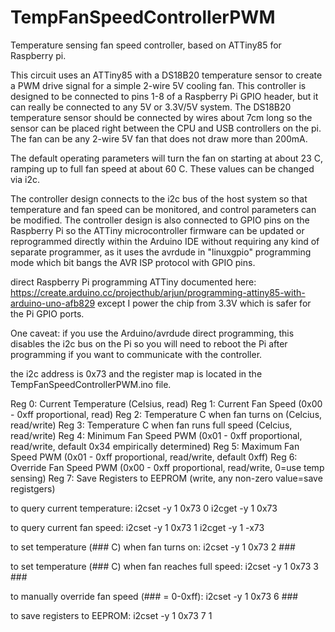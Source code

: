 # TempFanSpeedControllerPWM
Temperature sensing fan speed controller, based on ATTiny85 for Raspberry pi.

This circuit uses an ATTiny85 with a DS18B20 temperature sensor to create a PWM drive signal for a simple 2-wire 5V cooling fan. This controller is designed to be connected to pins 1-8 of a Raspberry Pi GPIO header, but it can really be connected to any 5V or 3.3V/5V system.
The DS18B20 temperature sensor should be connected by wires about 7cm long so the sensor can be placed right between the CPU and USB controllers on the pi.
The fan can be any 2-wire 5V fan that does not draw more than 200mA.

The default operating parameters will turn the fan on starting at about 23 C, ramping up to full fan speed at about 60 C. These values can be changed via i2c.

The controller design connects to the i2c bus of the host system so that temperature and fan speed can be monitored, and control parameters can be modified.
The controller design is also connected to GPIO pins on the Raspberry Pi so the ATTiny microcontroller firmware can be updated or reprogrammed directly within the Arduino IDE without requiring any kind of separate programmer, as it uses the avrdude in "linuxgpio" programming mode which bit bangs the AVR ISP protocol with GPIO pins.

direct Raspberry Pi programming ATTiny documented here: https://create.arduino.cc/projecthub/arjun/programming-attiny85-with-arduino-uno-afb829 except I power the chip from 3.3V which is safer for the Pi GPIO ports.

One caveat: if you use the Arduino/avrdude direct programming, this disables the i2c bus on the Pi so you will need to reboot the Pi after programming if you want to communicate with the controller.

the i2c address is 0x73 and the register map is located in the TempFanSpeedControllerPWM.ino file.

Reg 0: Current Temperature (Celsius, read)
Reg 1: Current Fan Speed (0x00 - 0xff proportional, read)
Reg 2: Temperature C when fan turns on (Celcius, read/write)
Reg 3: Temperature C when fan runs full speed (Celcius, read/write)
Reg 4: Minimum Fan Speed PWM (0x01 - 0xff proportional, read/write, default 0x34 empirically determined)
Reg 5: Maximum Fan Speed PWM (0x01 - 0xff proportional, read/write, default 0xff)
Reg 6: Override Fan Speed PWM (0x00 - 0xff proportional, read/write, 0=use temp sensing)
Reg 7: Save Registers to EEPROM (write, any non-zero value=save registgers)

to query current temperature:
i2cset -y 1 0x73 0
i2cget -y 1 0x73

to query current fan speed:
i2cset -y 1 0x73 1
i2cget -y 1 -x73

to set temperature (### C) when fan turns on:
i2cset -y 1 0x73 2 ###

to set temperature (### C) when fan reaches full speed:
i2cset -y 1 0x73 3 ###

to manually override fan speed (### = 0-0xff):
i2cset -y 1 0x73 6 ###

to save registers to EEPROM:
i2cset -y 1 0x73 7 1

